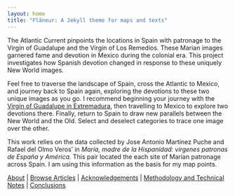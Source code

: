 ```yaml
---
layout: home
title: "Flâneur: A Jekyll theme for maps and texts"
---
```


The Atlantic Current pinpoints the locations in Spain with patronage to the Virgin of Guadalupe and the Virgin of Los Remedios. These Marian images garnered fame and devotion in Mexico during the colonial era. This project investigates how Spanish devotion changed in response to these uniquely New World images.

Feel free to traverse the landscape of Spain, cross the Atlantic to Mexico, and journey back to Spain again, exploring the devotions to these two unique images as you go. I recommend beginning your journey with the [Virgin of Guadalupe in Extremadura]( http://dauk19.wludci.info/atlanticcurrent/#/article/2019-02-11-guadalupe-extrem/), then travelling to Mexico to explore two devotions there. Finally, return to Spain to draw new parallels between the New World and the Old. Select and deselect categories to trace one image over the other.

This work relies on the data collected by Jose Antonio Martinez Puche and Rafael del Olmo Veros’ in *María, madre de la Hispanidad: vírgenes patronas de España y América.* This pair located the each site of Marian patronage across Spain. I am using this information as the basis for my map points.

[About](http://dauk19.wludci.info/atlanticcurrent/#/about/) &#124; [Browse Articles](http://dauk19.wludci.info/atlanticcurrent/#/article-index/) &#124; [Acknowledgements](http://dauk19.wludci.info/atlanticcurrent/#/credits/) &#124; [Methodology and Technical Notes](http://dauk19.wludci.info/atlanticcurrent/#/methodology/) &#124; [Conclusions](http://dauk19.wludci.info/atlanticcurrent/#/methodology/)
